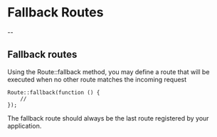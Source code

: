 # Fallback Routes

--
## Fallback routes
Using the Route::fallback method, you may define a route that will be executed when no other route matches the incoming request

```
Route::fallback(function () {
    //
});
```

The fallback route should always be the last route registered by your application.

